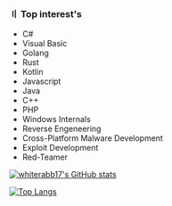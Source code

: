 ### 〢 Top interest's

* C#   
* Visual Basic
* Golang    
* Rust
* Kotlin
* Javascript
* Java
* C++
* PHP
* Windows Internals
* Reverse Engeneering
* Cross-Platform Malware Development
* Exploit Development
* Red-Teamer

[![whiterabb17's GitHub stats](https://github-readme-stats.vercel.app/api?username=whiterabb17&show_icons=true&theme=tokyonight)](https://github.com/anuraghazra/github-readme-stats)

[![Top Langs](https://github-readme-stats.vercel.app/api/top-langs/?username=whiterabb17&layout=compact&theme=radical)](https://github.com/anuraghazra/github-readme-stats)
<!--
**whiterabb17/whiterabb17** is a ✨ _special_ ✨ repository because its `README.md` (this file) appears on your GitHub profile.

Here are some ideas to get you started:

- 🔭 I’m currently working on ...
- 🌱 I’m currently learning ...
- 👯 I’m looking to collaborate on ...
- 🤔 I’m looking for help with ...
- 💬 Ask me about ...
- 📫 How to reach me: ...
- 😄 Pronouns: ...
- ⚡ Fun fact: ...
-->
